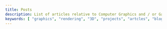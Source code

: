 ```yaml
---
title: Posts
description: List of articles relative to Computer Graphics and / or Game Development, written by David Peicho
keywords: [ "graphics", "rendering", "3D", "projects", "artcles", "blog" ]
---
```

